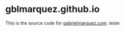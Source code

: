 gblmarquez.github.io
====================

This is the source code for [gabrielmarquez.com](http://gabrielmarquez.com/). teste
